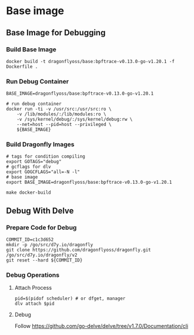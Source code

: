 # Base image

## Base Image for Debugging

### Build Base Image

```shell
docker build -t dragonflyoss/base:bpftrace-v0.13.0-go-v1.20.1 -f Dockerfile .
```

### Run Debug Container

```shell
BASE_IMAGE=dragonflyoss/base:bpftrace-v0.13.0-go-v1.20.1

# run debug container
docker run -ti -v /usr/src:/usr/src:ro \
    -v /lib/modules/:/lib/modules:ro \
    -v /sys/kernel/debug/:/sys/kernel/debug:rw \
    --net=host --pid=host --privileged \
    ${BASE_IMAGE}
```

### Build Dragonfly Images

```shell
# tags for condition compiling
export GOTAGS="debug"
# gcflags for dlv
export GOGCFLAGS="all=-N -l"
# base image
export BASE_IMAGE=dragonflyoss/base:bpftrace-v0.13.0-go-v1.20.1

make docker-build
```

## Debug With Delve

### Prepare Code for Debug

```shell
COMMIT_ID=c1c3d652
mkdir -p /go/src/d7y.io/dragonfly
git clone https://github.com/dragonflyoss/dragonfly.git /go/src/d7y.io/dragonfly/v2
git reset --hard ${COMMIT_ID}
```

### Debug Operations

1. Attach Process

   ```shell
   pid=$(pidof scheduler) # or dfget, manager
   dlv attach $pid
   ```

2. Debug

   Follow <https://github.com/go-delve/delve/tree/v1.7.0/Documentation/cli>
